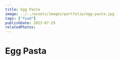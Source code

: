 ```yaml
---
title: Egg Pasta
image: ../../assets/images/portfolio/egg-pasta.jpg
tags: ["food"]
publishDate: 2023-07-29
relatedPhotos:
---
```

# Egg Pasta
